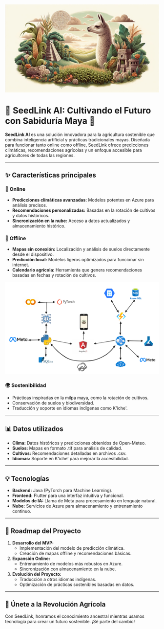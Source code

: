 ![Imagen portada](img/img4.png)
# 🌱 SeedLink AI: Cultivando el Futuro con Sabiduría Maya 🌽

**SeedLink AI** es una solución innovadora para la agricultura sostenible que combina inteligencia artificial y prácticas tradicionales mayas. Diseñada para funcionar tanto online como offline, SeedLink ofrece predicciones climáticas, recomendaciones agrícolas y un enfoque accesible para agricultores de todas las regiones.

---

## ✨ Características principales

### 🔗 **Online**
- **Predicciones climáticas avanzadas:** Modelos potentes en Azure para análisis precisos.
- **Recomendaciones personalizadas:** Basadas en la rotación de cultivos y datos históricos.
- **Sincronización en la nube:** Acceso a datos actualizados y almacenamiento histórico.

### 📶 **Offline**
- **Mapas sin conexión:** Localización y análisis de suelos directamente desde el dispositivo.
- **Predicción local:** Modelos ligeros optimizados para funcionar sin internet.
- **Calendario agrícola:** Herramienta que genera recomendaciones basadas en fechas y rotación de cultivos.

![arquitectura SeedLink](img/seedlink.png)

### 🌍 **Sostenibilidad**
- Prácticas inspiradas en la milpa maya, como la rotación de cultivos.
- Conservación de suelos y biodiversidad.
- Traducción y soporte en idiomas indígenas como K'iche'.

---

## 📊 Datos utilizados
- **Clima:** Datos históricos y predicciones obtenidos de Open-Meteo.
- **Suelos:** Mapas en formato .tif para análisis de calidad.
- **Cultivos:** Recomendaciones detalladas en archivos .csv.
- **Idiomas:** Soporte en K'iche’ para mejorar la accesibilidad.

---

## 💡 Tecnologías
- **Backend:** Java (PyTorch para Machine Learning).
- **Frontend:** Flutter para una interfaz intuitiva y funcional.
- **Modelos de IA:** Llama de Meta para procesamiento en lenguaje natural.
- **Nube:** Servicios de Azure para almacenamiento y entrenamiento continuo.

---

## 🎯 Roadmap del Proyecto
1. **Desarrollo del MVP:**
   - Implementación del modelo de predicción climática.
   - Creación de mapas offline y recomendaciones básicas.
2. **Expansión Online:**
   - Entrenamiento de modelos más robustos en Azure.
   - Sincronización con almacenamiento en la nube.
3. **Evolución del Proyecto:**
   - Traducción a otros idiomas indígenas.
   - Optimización de prácticas sostenibles basadas en datos.

---

## 🌟 Únete a la Revolución Agrícola
Con SeedLink, honramos el conocimiento ancestral mientras usamos tecnología para crear un futuro sostenible. ¡Sé parte del cambio!
